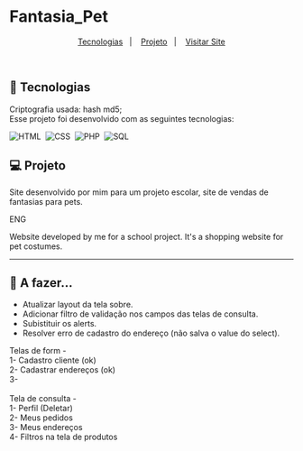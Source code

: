 # Fantasia_Pet

<p align="center">
  <a href="#-tecnologias">Tecnologias</a>&nbsp;&nbsp;&nbsp;|&nbsp;&nbsp;&nbsp;
  <a href="#-projeto">Projeto</a>&nbsp;&nbsp;&nbsp;|&nbsp;&nbsp;&nbsp;
  <a href="#-visitar-site">Visitar Site</a>
</p>

<br>

## 🚀 Tecnologias

Criptografia usada: hash md5;<br>
Esse projeto foi desenvolvido com as seguintes tecnologias:

![HTML](https://img.shields.io/badge/-HTML-FFDAB9?style=for-the-badge&logo=HTML5&logoColor=html)&nbsp;
![CSS](https://img.shields.io/badge/-CSS-87CEEB?style=for-the-badge&logo=CSS3&logoColor=css)&nbsp;
![PHP](https://img.shields.io/badge/-PHP-DDA0DD?style=for-the-badge&logo=PHP&logoColor=php)&nbsp;
![SQL](https://img.shields.io/badge/-SQL-D8BFD8?style=for-the-badge&logo=mySQL&logoColor=sql)

## 💻 Projeto

Site desenvolvido por mim para um projeto escolar, site de vendas de fantasias para pets.

ENG

Website developed by me for a school project. It's a shopping website for pet costumes.

-------------------

## 🌻 A fazer...

- Atualizar layout da tela sobre.<br>
- Adicionar filtro de validação nos campos das telas de consulta.<br>
- Subistituir os alerts.<br>
- Resolver erro de cadastro do endereço (não salva o value do select).<br>

Telas de form - <br>
1- Cadastro cliente (ok)<br>
2- Cadastrar endereços (ok)<br>
3- <br>
<br>
Tela de consulta -<br>
1- Perfil (Deletar)<br>
2- Meus pedidos<br>
3- Meus endereços<br>
4- Filtros na tela de produtos